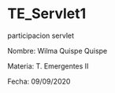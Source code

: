 # TE_Servlet1
participacion servlet 

Nombre: Wilma Quispe Quispe

Materia: T. Emergentes II

Fecha: 09/09/2020
